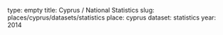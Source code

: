 type: empty
title: Cyprus / National Statistics
slug: places/cyprus/datasets/statistics
place: cyprus
dataset: statistics
year: 2014
